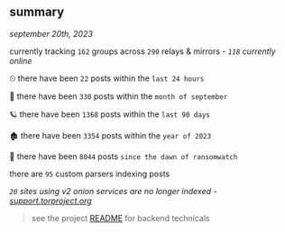 
## summary
_september 20th, 2023_

currently tracking `162` groups across `290` relays & mirrors - _`118` currently online_

⏲ there have been `22` posts within the `last 24 hours`

🦈 there have been `330` posts within the `month of september`

🪐 there have been `1368` posts within the `last 90 days`

🏚 there have been `3354` posts within the `year of 2023`

🦕 there have been `8044` posts `since the dawn of ransomwatch`

there are `95` custom parsers indexing posts

_`20` sites using v2 onion services are no longer indexed - [support.torproject.org](https://support.torproject.org/onionservices/v2-deprecation/)_

> see the project [README](https://github.com/joshhighet/ransomwatch#ransomwatch--) for backend technicals

